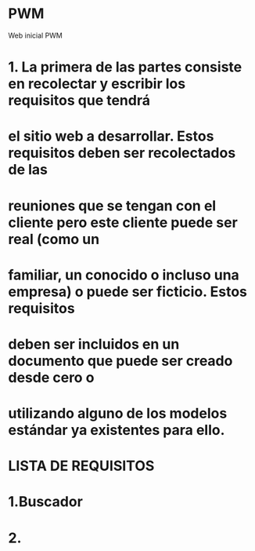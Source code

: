 # PWM
Web inicial PWM
# 1. La primera de las partes consiste en recolectar y escribir los requisitos que tendrá
# el sitio web a desarrollar. Estos requisitos deben ser recolectados de las
# reuniones que se tengan con el cliente pero este cliente puede ser real (como un
# familiar, un conocido o incluso una empresa) o puede ser ficticio. Estos requisitos
# deben ser incluidos en un documento que puede ser creado desde cero o
# utilizando alguno de los modelos estándar ya existentes para ello.

# LISTA DE REQUISITOS
# 1.Buscador
# 2.
